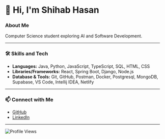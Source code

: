 <div id="toc">
  <ul align="left" style="list-style: none">
    <summary>
      <h1>👋 Hi, I'm Shihab Hasan</h1>
    </summary>
  </ul>
</div>

<h3 align="left">About Me</h3>

<p align="left">
Computer Science student exploring AI and Software Development.
</p>

---

<h3 align="left">🛠️ Skills and Tech</h3>

- **Languages:** Java, Python, JavaScript, TypeScript, SQL, HTML, CSS
- **Libraries/Frameworks:** React, Spring Boot, Django, Node.js
- **Database & Tools:** Git, GitHub, Postman, Docker, Postgresql, MongoDB, Supabase, VS Code, Intellij IDEA, Netlify

---

<h3 align="left">📫 Connect with Me</h3>

- [GitHub](https://github.com/shihabhasan0161)
- [LinkedIn](https://www.linkedin.com/in/shihab-hasan-8444b2204/)

---

<p align="left">
  <img src="https://komarev.com/ghpvc/?username=shihabhasan0161&label=Profile%20views&color=61DAFB&style=flat" alt="Profile Views" />
</p>
